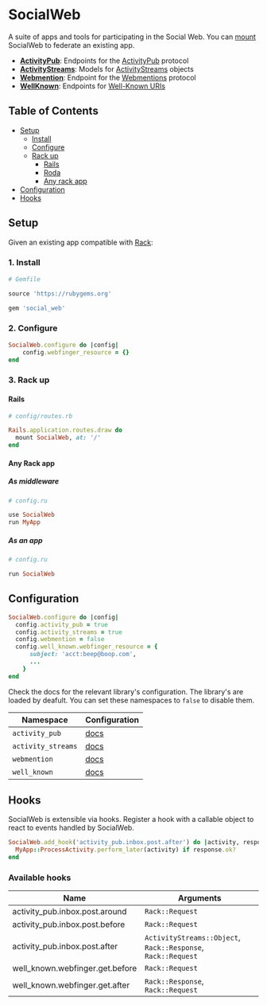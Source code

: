 # SocialWeb

A suite of apps and tools for participating in the Social Web. You can [mount](#setup)
SocialWeb to federate an existing app.

* [**ActivityPub**](https://github.com/social-web/social_web/tree/master/activity_pub): Endpoints for the [ActivityPub](https://activitypub.rocks/) protocol
* [**ActivityStreams**](https://github.com/social-web/social_web/tree/master/activity_streams): Models for [ActivityStreams](https://www.w3.org/TR/activitystreams-core/) objects
* [**Webmention**](https://github.com/social-web/social_web/tree/master/webmention): Endpoint for the [Webmentions](https://webmention.net/) protocol
* [**WellKnown**](https://github.com/social-web/social_web/tree/master/well_known): Endpoints for [Well-Known URIs](https://tools.ietf.org/html/rfc5785)

## Table of Contents

* [Setup](#setup)
  * [Install](#1-install)
  * [Configure](#2-configure)
  * [Rack up](#3-rack-up)
    * [Rails](#rails)
    * [Roda](#roda)
    * [Any rack app](#any-rack-app)
* [Configuration](#configuration)
* [Hooks](#hooks)

## Setup

Given an existing app compatible with [Rack](https://rack.github.io/):

### 1. Install

```ruby
# Gemfile

source 'https://rubygems.org'

gem 'social_web'
```

### 2. Configure

```ruby
SocialWeb.configure do |config|
    config.webfinger_resource = {}
end
```

### 3. Rack up

#### Rails

```ruby
# config/routes.rb

Rails.application.routes.draw do
  mount SocialWeb, at: '/'
end
```

#### Any Rack app

##### As middleware

```ruby
# config.ru

use SocialWeb
run MyApp
```

##### As an app
```ruby
# config.ru

run SocialWeb
```

## Configuration

```ruby
SocialWeb.configure do |config|
  config.activity_pub = true
  config.activity_streams = true
  config.webmention = false
  config.well_known.webfinger_resource = {
      subject: 'acct:beep@boop.com',
      ...
    }
end
```

Check the docs for the relevant library's configuration. The library's are 
loaded by deafult. You can set these namespaces to `false` to disable them.

| Namespace          | Configuration
| ------------------ |---------------------------------------------------------------------
| `activity_pub`     | [docs](https://github.com/social-web/activity_pub#configuration)
| `activity_streams` | [docs](https://github.com/social-web/activity_streams#configuration)
| `webmention`       | [docs](https://github.com/social-web/webmention#configuration)
| `well_known`       | [docs](https://github.com/social-web/well_known#configuration)

## Hooks

SocialWeb is extensible via hooks. Register a hook with a callable object to
react to events handled by SocialWeb.

```ruby
SocialWeb.add_hook('activity_pub.inbox.post.after') do |activity, response, _request|
  MyApp::ProcessActivity.perform_later(activity) if response.ok?
end
```

### Available hooks

| Name                             | Arguments
| -------------------------------- |---------------
| activity_pub.inbox.post.around   | `Rack::Request`
| activity_pub.inbox.post.before   | `Rack::Request`
| activity_pub.inbox.post.after    | `ActivityStreams::Object`, `Rack::Response`, `Rack::Request`
| well_known.webfinger.get.before  | `Rack::Request`
| well_known.webfinger.get.after   | `Rack::Response`, `Rack::Request`
